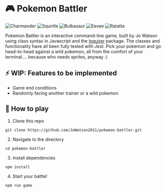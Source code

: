 # 🎮 Pokemon Battler
![Charmander](https://img.pokemondb.net/sprites/x-y/normal/charmander.png) ![Squirtle](https://img.pokemondb.net/sprites/x-y/normal/squirtle.png) ![Bulbasaur](https://img.pokemondb.net/sprites/x-y/normal/bulbasaur.png) ![Eevee](https://img.pokemondb.net/sprites/x-y/normal/eevee.png) ![Ratatta](https://img.pokemondb.net/sprites/x-y/normal/rattata-f.png)

Pokemon Battler is an interactive command-line game, built by Jo Watson using class syntax in Javascript and the [Inquirer](https://www.npmjs.com/package/inquirer) package. The classes and functionality have all been fully tested with Jest. Pick your pokemon and go head-to-head against a wild pokemon, all from the comfort of your terminal.... because who needs sprites, anyway :)

## ⚡️ WIP: Features to be implemented
- Game end conditions
- Randomly facing another trainer or a wild pokemon

## 🎲 How to play

1. Clone this repo
```
git clone https://github.com/JoWatson2011/pokemon-battler.git
```
2. Navigate to the directory
```
cd pokemon-battler
```
3. Install dependencies
```
npm install
```
4. Start your battle!
```
npm run game
```

